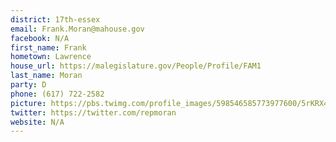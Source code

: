 ```yaml
---
district: 17th-essex
email: Frank.Moran@mahouse.gov
facebook: N/A
first_name: Frank
hometown: Lawrence
house_url: https://malegislature.gov/People/Profile/FAM1
last_name: Moran
party: D
phone: (617) 722-2582
picture: https://pbs.twimg.com/profile_images/598546585773977600/5rKRX4H2_400x400.jpg
twitter: https://twitter.com/repmoran
website: N/A
---
```

